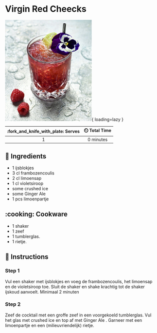 # Virgin Red Cheecks

![Virgin Red Cheecks](assets/images/virgin-red-cheecks.png){ loading=lazy }

| :fork_and_knife_with_plate: Serves | :timer_clock: Total Time |
|:----------------------------------:|:-----------------------: |
| 1 | 0 minutes |

## :salt: Ingredients

- 1 ijsblokjes
- 3 cl frambozencoulis
- 2 cl limoensap
- 1 cl violetsiroop
- some crushed ice
- some Ginger Ale 
- 1 pcs limoenpartje

## :cooking: Cookware

- 1 shaker
- 1 zeef
- 1 tumblerglas.
- 1 rietje.

## :pencil: Instructions

### Step 1

Vul een shaker met ijsblokjes en voeg de frambozencoulis, het limoensap en de violetsiroop toe. Sluit de shaker en shake
krachtig tot de shaker ijskoud aanvoelt. Minimaal 2 minuten

### Step 2

Zeef de cocktail met een groffe zeef in een voorgekoeld tumblerglas. Vul het glas met crushed ice en top af met Ginger
Ale  . Garneer met een limoenpartje en een (milieuvriendelijk) rietje.
